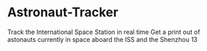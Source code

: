 # Astronaut-Tracker
Track the International Space Station in real time 
Get a print out of astonauts currently in space aboard the ISS and the Shenzhou 13
